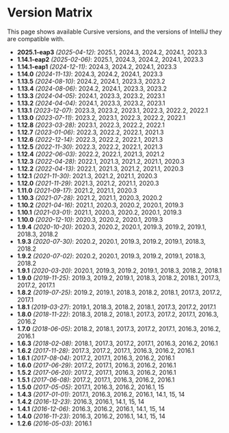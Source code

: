 # Version Matrix

This page shows available Cursive versions, and the versions of IntelliJ they are compatible with.

- **2025.1-eap3** _(2025-04-12)_: 2025.1, 2024.3, 2024.2, 2024.1, 2023.3
- **1.14.1-eap2** _(2025-02-06)_: 2025.1, 2024.3, 2024.2, 2024.1, 2023.3
- **1.14.1-eap1** _(2024-12-11)_: 2024.3, 2024.2, 2024.1, 2023.3
- **1.14.0** _(2024-11-13)_: 2024.3, 2024.2, 2024.1, 2023.3
- **1.13.5** _(2024-08-10)_: 2024.2, 2024.1, 2023.3, 2023.2
- **1.13.4** _(2024-08-06)_: 2024.2, 2024.1, 2023.3, 2023.2
- **1.13.3** _(2024-04-05)_: 2024.1, 2023.3, 2023.2, 2023.1
- **1.13.2** _(2024-04-04)_: 2024.1, 2023.3, 2023.2, 2023.1
- **1.13.1** _(2023-12-07)_: 2023.3, 2023.2, 2023.1, 2022.3, 2022.2, 2022.1
- **1.13.0** _(2023-07-11)_: 2023.2, 2023.1, 2022.3, 2022.2, 2022.1
- **1.12.8** _(2023-03-28)_: 2023.1, 2022.3, 2022.2, 2022.1
- **1.12.7** _(2023-01-06)_: 2022.3, 2022.2, 2022.1, 2021.3
- **1.12.6** _(2022-12-14)_: 2022.3, 2022.2, 2022.1, 2021.3
- **1.12.5** _(2022-11-30)_: 2022.3, 2022.2, 2022.1, 2021.3
- **1.12.4** _(2022-06-03)_: 2022.2, 2022.1, 2021.3, 2021.2
- **1.12.3** _(2022-04-28)_: 2022.1, 2021.3, 2021.2, 2021.1, 2020.3
- **1.12.2** _(2022-04-13)_: 2022.1, 2021.3, 2021.2, 2021.1, 2020.3
- **1.12.1** _(2021-11-30)_: 2021.3, 2021.2, 2021.1, 2020.3
- **1.12.0** _(2021-11-29)_: 2021.3, 2021.2, 2021.1, 2020.3
- **1.11.0** _(2021-09-17)_: 2021.2, 2021.1, 2020.3
- **1.10.3** _(2021-07-28)_: 2021.2, 2021.1, 2020.3, 2020.2
- **1.10.2** _(2021-04-16)_: 2021.1, 2020.3, 2020.2, 2020.1, 2019.3
- **1.10.1** _(2021-03-01)_: 2021.1, 2020.3, 2020.2, 2020.1, 2019.3
- **1.10.0** _(2020-12-10)_: 2020.3, 2020.2, 2020.1, 2019.3
- **1.9.4** _(2020-10-20)_: 2020.3, 2020.2, 2020.1, 2019.3, 2019.2, 2019.1, 2018.3, 2018.2
- **1.9.3** _(2020-07-30)_: 2020.2, 2020.1, 2019.3, 2019.2, 2019.1, 2018.3, 2018.2
- **1.9.2** _(2020-07-02)_: 2020.2, 2020.1, 2019.3, 2019.2, 2019.1, 2018.3, 2018.2
- **1.9.1** _(2020-03-20)_: 2020.1, 2019.3, 2019.2, 2019.1, 2018.3, 2018.2, 2018.1
- **1.9.0** _(2019-11-25)_: 2019.3, 2019.2, 2019.1, 2018.3, 2018.2, 2018.1, 2017.3, 2017.2, 2017.1
- **1.8.2** _(2019-07-25)_: 2019.2, 2019.1, 2018.3, 2018.2, 2018.1, 2017.3, 2017.2, 2017.1
- **1.8.1** _(2019-03-27)_: 2019.1, 2018.3, 2018.2, 2018.1, 2017.3, 2017.2, 2017.1
- **1.8.0** _(2018-11-22)_: 2018.3, 2018.2, 2018.1, 2017.3, 2017.2, 2017.1, 2016.3, 2016.2
- **1.7.0** _(2018-06-05)_: 2018.2, 2018.1, 2017.3, 2017.2, 2017.1, 2016.3, 2016.2, 2016.1
- **1.6.3** _(2018-02-08)_: 2018.1, 2017.3, 2017.2, 2017.1, 2016.3, 2016.2, 2016.1
- **1.6.2** _(2017-11-28)_: 2017.3, 2017.2, 2017.1, 2016.3, 2016.2, 2016.1
- **1.6.1** _(2017-08-04)_: 2017.2, 2017.1, 2016.3, 2016.2, 2016.1
- **1.6.0** _(2017-06-29)_: 2017.2, 2017.1, 2016.3, 2016.2, 2016.1
- **1.5.2** _(2017-06-20)_: 2017.2, 2017.1, 2016.3, 2016.2, 2016.1
- **1.5.1** _(2017-06-08)_: 2017.2, 2017.1, 2016.3, 2016.2, 2016.1
- **1.5.0** _(2017-05-05)_: 2017.1, 2016.3, 2016.2, 2016.1, 15
- **1.4.3** _(2017-01-01)_: 2017.1, 2016.3, 2016.2, 2016.1, 14.1, 15, 14
- **1.4.2** _(2016-12-23)_: 2016.3, 2016.1, 14.1, 15, 14
- **1.4.1** _(2016-12-06)_: 2016.3, 2016.2, 2016.1, 14.1, 15, 14
- **1.4.0** _(2016-11-23)_: 2016.3, 2016.2, 2016.1, 14.1, 15, 14
- **1.2.6** _(2016-05-03)_: 2016.1
